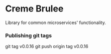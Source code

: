 # Creme Brulee

Library for common microservices' functionality.


### Publishing git tags

git tag v0.0.16
git push origin tag v0.0.16

